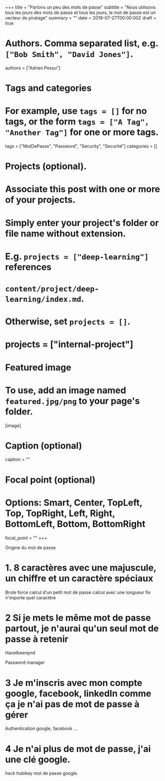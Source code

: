 +++
title = "Parlons un peu des mots de passe"
subtitle = "Nous utilisons tous les jours des mots de passe et tous les jours, le mot de passe est un vecteur de piratage"
summary = ""
date = 2019-07-27T00:00:00Z
draft = true

# Authors. Comma separated list, e.g. `["Bob Smith", "David Jones"]`.
authors = ["Adrien Pessu"]

# Tags and categories
# For example, use `tags = []` for no tags, or the form `tags = ["A Tag", "Another Tag"]` for one or more tags.
tags = ["MotDePasse", "Password", "Security", "Securité"]
categories = []

# Projects (optional).
#   Associate this post with one or more of your projects.
#   Simply enter your project's folder or file name without extension.
#   E.g. `projects = ["deep-learning"]` references 
#   `content/project/deep-learning/index.md`.
#   Otherwise, set `projects = []`.
# projects = ["internal-project"]

# Featured image
# To use, add an image named `featured.jpg/png` to your page's folder. 
[image]
  # Caption (optional)
  caption = ""

  # Focal point (optional)
  # Options: Smart, Center, TopLeft, Top, TopRight, Left, Right, BottomLeft, Bottom, BottomRight
  focal_point = ""
+++

Origine du mot de passe

# 1. 8 caractères avec une majuscule, un chiffre et un caractère spéciaux

Brute force
calcul d'un petit mot de passe 
calcul avec une longueur fix
n'importe quel caractère

# 2 Si je mets le même mot de passe partout, je n'aurai qu'un seul mot de passe à retenir

HaveIbeenpnd

Password manager

# 3 Je m'inscris avec mon compte google, facebook, linkedIn comme ça je n'ai pas de mot de passe à gérer

Authentication google, facebook ...

# 4 Je n'ai plus de mot de passe, j'ai une clé google.

hack hubikey
mot de passe google.




